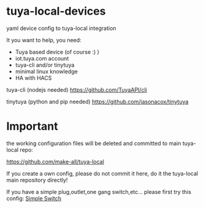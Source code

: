# tuya-local-devices
yaml device config to tuya-local integration

It you want to help, you need:

- Tuya based device (of course :) )
- iot.tuya.com account
- tuya-cli and/or tinytuya
- minimal linux knowledge
- HA with HACS

tuya-cli (nodejs needed)
https://github.com/TuyaAPI/cli

tinytuya (python and pip needed)
https://github.com/jasonacox/tinytuya

# Important

the working configuration files will be deleted and committed to main tuya-local repo:

https://github.com/make-all/tuya-local

If you create a own config, please do not commit it here, do it the tuya-local main repository directly!

If you have a simple plug,outlet,one gang switch,etc... please first try this config: [Simple Switch](https://github.com/make-all/tuya-local/blob/main/custom_components/tuya_local/devices/simple_switch.yaml)
